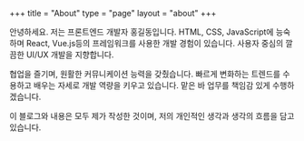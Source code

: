 +++
title = "About"
type = "page"
layout = "about"
+++

안녕하세요. 저는 프론트엔드 개발자 홍길동입니다. HTML, CSS, JavaScript에 능숙하며 React, Vue.js등의 프레임워크를 사용한 개발 경험이 있습니다. 사용자 중심의 깔끔한 UI/UX 개발을 지향합니다. 

협업을 즐기며, 원활한 커뮤니케이션 능력을 갖췄습니다. 빠르게 변화하는 트렌드를 수용하고 배우는 자세로 개발 역량을 키우고 있습니다. 맡은 바 업무를 책임감 있게 수행하겠습니다.

이 블로그와 내용은 모두 제가 작성한 것이며, 저의 개인적인 생각과 생각의 흐름을 담고 있습니다.